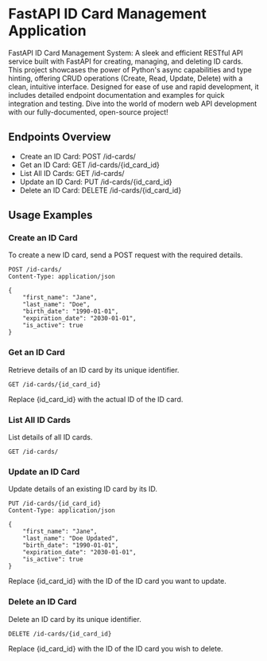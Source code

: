 # FastAPI ID Card Management Application
FastAPI ID Card Management System: A sleek and efficient RESTful API service built with FastAPI for creating, managing, and deleting ID cards. This project showcases the power of Python's async capabilities and type hinting, offering CRUD operations (Create, Read, Update, Delete) with a clean, intuitive interface. Designed for ease of use and rapid development, it includes detailed endpoint documentation and examples for quick integration and testing. Dive into the world of modern web API development with our fully-documented, open-source project!

## Endpoints Overview
- Create an ID Card: POST /id-cards/
- Get an ID Card: GET /id-cards/{id_card_id}
- List All ID Cards: GET /id-cards/
- Update an ID Card: PUT /id-cards/{id_card_id}
- Delete an ID Card: DELETE /id-cards/{id_card_id}

## Usage Examples
### Create an ID Card
To create a new ID card, send a POST request with the required details.
```
POST /id-cards/
Content-Type: application/json

{
    "first_name": "Jane",
    "last_name": "Doe",
    "birth_date": "1990-01-01",
    "expiration_date": "2030-01-01",
    "is_active": true
}
```

### Get an ID Card
Retrieve details of an ID card by its unique identifier.
```
GET /id-cards/{id_card_id}
```
Replace {id_card_id} with the actual ID of the ID card.

### List All ID Cards
List details of all ID cards.
```
GET /id-cards/
```

### Update an ID Card
Update details of an existing ID card by its ID.
```
PUT /id-cards/{id_card_id}
Content-Type: application/json

{
    "first_name": "Jane",
    "last_name": "Doe Updated",
    "birth_date": "1990-01-01",
    "expiration_date": "2030-01-01",
    "is_active": true
}
```
Replace {id_card_id} with the ID of the ID card you want to update.

### Delete an ID Card
Delete an ID card by its unique identifier.
```
DELETE /id-cards/{id_card_id}
```
Replace {id_card_id} with the ID of the ID card you wish to delete.